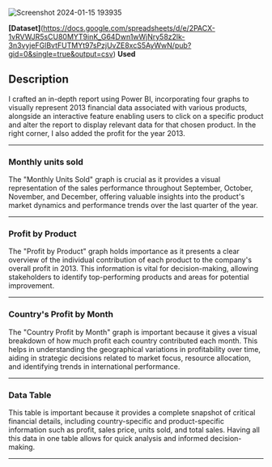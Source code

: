 ![Screenshot 2024-01-15 193935](https://github.com/LuseroNajera/Power-BI-projects/assets/155403528/fcf35f13-7227-4df6-b3d3-22c007f37a6d)

**[Dataset]**(https://docs.google.com/spreadsheets/d/e/2PACX-1vRVWJR5sCU80MYT9inK_G64Dwn1wWjNry58z2lk-3n3vyjeFGlBvtFUTMYt97sPzjUvZE8xcS5AyWwN/pub?gid=0&single=true&output=csv) **Used**

## Description

I crafted an in-depth report using Power BI, incorporating four graphs to visually represent 2013 financial data associated with various products, alongside an interactive feature enabling users to click on a specific product and alter the report to display relevant data for that chosen product. In the right corner, I also added the profit for the year 2013. 

***

### Monthly units sold 

The "Monthly Units Sold" graph is crucial as it provides a visual representation of the sales performance throughout September, October, November, and December, offering valuable insights into the product's market dynamics and performance trends over the last quarter of the year.

***

### Profit by Product

The "Profit by Product" graph holds importance as it presents a clear overview of the individual contribution of each product to the company's overall profit in 2013. This information is vital for decision-making, allowing stakeholders to identify top-performing products and areas for potential improvement.

***

### Country's Profit by Month 

The "Country Profit by Month" graph is important because it gives a visual breakdown of how much profit each country contributed each month. This helps in understanding the geographical variations in profitability over time, aiding in strategic decisions related to market focus, resource allocation, and identifying trends in international performance.

***

### Data Table 

This table is important because it provides a complete snapshot of critical financial details, including country-specific and product-specific information such as profit, sales price, units sold, and total sales. Having all this data in one table allows for quick analysis and informed decision-making.

***

